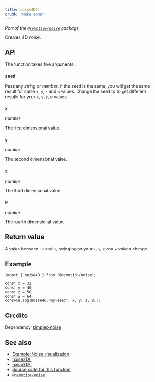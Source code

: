 ```yaml
---
title: noise4D()
crumb: "Make some"
---
```


_Part of the [`@remotion/noise`](/docs/noise) package._

Creates 4D noise.

## API

The function takes five arguments:

### `seed`

Pass any _string_ or _number_. If the seed is the same, you will get the same result for same `x`, `y`, `z` and `w` values. Change the seed to to get different results for your `x`, `y`, `z`, `w` values.

### `x`

_number_

The first dimensional value.

### `y`

_number_

The second dimensional value.

### `z`

_number_

The third dimensional value.

### `w`

_number_

The fourth dimensional value.

## Return value

A value between `-1` and `1`, swinging as your `x`, `y`, `z` and `w` values change.

## Example

```tsx twoslash
import { noise4D } from "@remotion/noise";

const x = 32;
const y = 40;
const z = 50;
const w = 64;
console.log(noise4D("my-seed", x, y, z, w));
```

## Credits

Dependency: [simplex-noise](https://www.npmjs.com/package/simplex-noise)

## See also

- [Example: Noise visualization](/docs/noise-visualization)
- [noise2D()](/docs/noise/noise-2d)
- [noise3D()](/docs/noise/noise-3d)
- [Source code for this function](https://github.com/remotion-dev/remotion/blob/main/packages/noise/src/index.ts)
- [`@remotion/noise`](/docs/noise)
